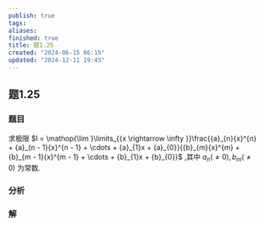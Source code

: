 ```yaml
---
publish: true
tags: 
aliases: 
finished: true
title: 题1.25
created: "2024-06-15 06:15"
updated: "2024-12-11 19:45"
---
```

## 题1.25
### 题目
求极限 $I = \mathop{\lim }\limits_{{x \rightarrow  \infty }}\frac{{a}_{n}{x}^{n} + {a}_{n - 1}{x}^{n - 1} + \cdots  + {a}_{1}x + {a}_{0}}{{b}_{m}{x}^{m} + {b}_{m - 1}{x}^{m - 1} + \cdots  + {b}_{1}x + {b}_{0}}$ ,其中 ${a}_{n}( { \neq  0}) ,{b}_{m}( { \neq  0})$ 为常数.
### 分析

### 解